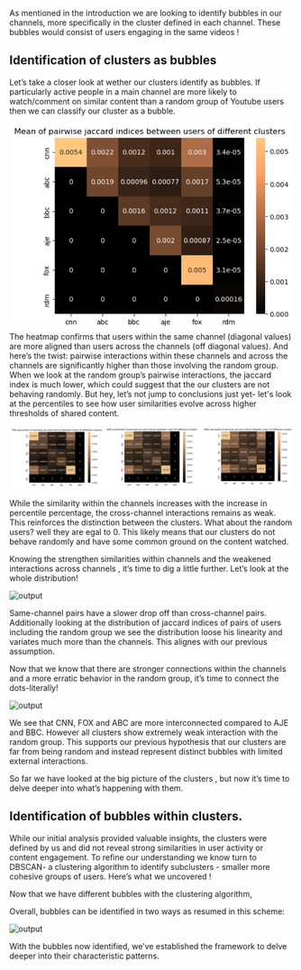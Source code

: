 As mentioned in the introduction we are looking to identify bubbles in our channels, more specifically in the cluster defined in each channel. These bubbles would consist of users engaging in the same videos !

## Identification of clusters as bubbles

Let’s take a closer look at wether our clusters identify as bubbles. 
If particularly active people in a main channel are more likely to watch/comment on similar content than a random group of Youtube users then we can classify our cluster as a bubble.

![output](/assets/img/mean_heatmap1.png)
The heatmap confirms that users within the same channel (diagonal values) are more aligned than users across the channels (off diagonal values). And here’s the twist: pairwise interactions within these channels and across the channels are significantly higher than those involving the random group. When we look at the random group’s pairwise interactions, the jaccard index is much lower, which could suggest that the our clusters are not behaving randomly. But hey, let’s not jump to conclusions just yet- let's look at the percentiles to see how user similarities evolve across higher thresholds of shared content.

![output](/assets/img/jaccardindix.png)

While the similarity within the channels increases with the increase in percentile percentage,  the cross-channel interactions remains as weak. This reinforces the distinction between the clusters. What about the random users? well they are egal to 0. This likely means that our clusters do not behave randomly and have some common ground on the content watched. 

Knowing the strengthen similarities within channels and the weakened interactions across channels , it’s time to dig a little further. Let’s look at the whole distribution! 

![output](/assets/img/jaccard_index.png)

Same-channel pairs have a slower drop off than cross-channel pairs. Additionally looking at the distribution of jaccard indices of pairs of users including the random group we see the distribution loose his linearity and variates much more than the channels. This alignes with our previous assumption. 

Now that we know that there are stronger connections within the channels and a more erratic behavior in the random group, it’s time to connect the dots-literally!

![output](/assets/img/jaccard_index.png)

We see that CNN, FOX and ABC are more interconnected compared to AJE and BBC. However all clusters show extremely weak interaction with the random group. This supports our previous hypothesis that our clusters are far from being random and instead represent distinct bubbles with limited external interactions. 

So far we have looked at the big picture of the clusters , but now it’s time to delve deeper into what’s happening with them.  


## Identification of bubbles within clusters. 

While our initial analysis provided valuable insights, the clusters were defined by us and did not reveal strong similarities in user activity or content engagement. To refine our understanding we know turn to DBSCAN- a clustering algorithm to identify subclusters - smaller more cohesive groups of users. Here’s what we uncovered ! 



 
Now that we have different bubbles with the clustering algorithm, 


Overall, bubbles can be identified in two ways as resumed in this scheme:

![output](/assets/img/jaccard_index.png)

With the bubbles now identified, we’ve established the framework to delve deeper into their characteristic patterns.
